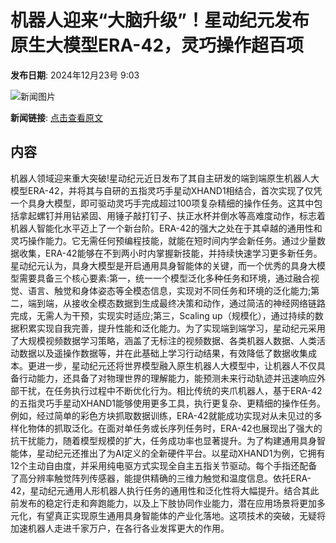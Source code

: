 # 机器人迎来“大脑升级”！星动纪元发布原生大模型ERA-42，灵巧操作超百项

**发布日期**: 2024年12月23号 9:03

![新闻图片](https://upload.chinaz.com/2024/1223/6387057020568656747097964.png)

**新闻链接**: [点击查看原文](https://www.aibase.com/zh/news/14194)

## 内容

机器人领域迎来重大突破!星动纪元近日发布了其自主研发的端到端原生机器人大模型ERA-42，并将其与自研的五指灵巧手星动XHAND1相结合，首次实现了仅凭一个具身大模型，即可驱动灵巧手完成超过100项复杂精细的操作任务。这其中包括拿起螺钉并用钻紧固、用锤子敲打钉子、扶正水杯并倒水等高难度动作，标志着机器人智能化水平迈上了一个新台阶。ERA-42的强大之处在于其卓越的通用性和灵巧操作能力。它无需任何预编程技能，就能在短时间内学会新任务。通过少量数据收集，ERA-42能够在不到两小时内掌握新技能，并持续快速学习更多新任务。星动纪元认为，具身大模型是开启通用具身智能体的关键，而一个优秀的具身大模型需要具备三个核心要素:第一，统一一个模型泛化多种任务和环境，通过融合视觉、语言、触觉和身体姿态等全模态信息，实现对不同任务和环境的泛化能力;第二，端到端，从接收全模态数据到生成最终决策和动作，通过简洁的神经网络链路完成，无需人为干预，实现实时适应;第三，Scaling up（规模化），通过持续的数据积累实现自我完善，提升性能和泛化能力。为了实现端到端学习，星动纪元采用了大规模视频数据学习策略，涵盖了无标注的视频数据、各类机器人数据、人类活动数据以及遥操作数据等，并在此基础上学习行动结果，有效降低了数据收集成本。更进一步，星动纪元还将世界模型融入原生机器人大模型中，让机器人不仅具备行动能力，还具备了对物理世界的理解能力，能预测未来行动轨迹并迅速响应外部干扰，在任务执行过程中不断优化行为。相比传统的夹爪机器人，基于ERA-42的五指灵巧手星动XHAND1能够使用更多工具，执行更复杂、更精细的操作任务。例如，经过简单的彩色方块抓取数据训练，ERA-42就能成功实现对从未见过的多样化物体的抓取泛化。在面对单任务或长序列任务时，ERA-42也展现出了强大的抗干扰能力，随着模型规模的扩大，任务成功率也显著提升。为了构建通用具身智能体，星动纪元还推出了为AI定义的全新硬件平台。以星动XHAND1为例，它拥有12个主动自由度，并采用纯电驱方式实现全自主五指关节驱动。每个手指还配备了高分辨率触觉阵列传感器，能提供精确的三维力触觉和温度信息。依托ERA-42，星动纪元通用人形机器人执行任务的通用性和泛化性将大幅提升。结合其此前发布的稳定行走和奔跑能力，以及上下肢协同作业能力，潜在应用场景将更加多元化，有望真正实现原生通用具身智能体的产业化落地。这项技术的突破，无疑将加速机器人走进千家万户，在各行各业发挥更大的作用。
